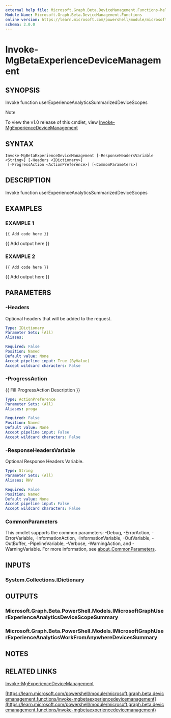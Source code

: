 ```yaml
---
external help file: Microsoft.Graph.Beta.DeviceManagement.Functions-help.xml
Module Name: Microsoft.Graph.Beta.DeviceManagement.Functions
online version: https://learn.microsoft.com/powershell/module/microsoft.graph.beta.devicemanagement.functions/invoke-mgbetaexperiencedevicemanagement
schema: 2.0.0
---
```


# Invoke-MgBetaExperienceDeviceManagement

## SYNOPSIS
Invoke function userExperienceAnalyticsSummarizedDeviceScopes

> [!NOTE]
> To view the v1.0 release of this cmdlet, view [Invoke-MgExperienceDeviceManagement](/powershell/module/Microsoft.Graph.DeviceManagement.Functions/Invoke-MgExperienceDeviceManagement?view=graph-powershell-1.0)

## SYNTAX

```
Invoke-MgBetaExperienceDeviceManagement [-ResponseHeadersVariable <String>] [-Headers <IDictionary>]
 [-ProgressAction <ActionPreference>] [<CommonParameters>]
```

## DESCRIPTION
Invoke function userExperienceAnalyticsSummarizedDeviceScopes

## EXAMPLES

### EXAMPLE 1
```
{{ Add code here }}
```

{{ Add output here }}

### EXAMPLE 2
```
{{ Add code here }}
```

{{ Add output here }}

## PARAMETERS

### -Headers
Optional headers that will be added to the request.

```yaml
Type: IDictionary
Parameter Sets: (All)
Aliases:

Required: False
Position: Named
Default value: None
Accept pipeline input: True (ByValue)
Accept wildcard characters: False
```

### -ProgressAction
{{ Fill ProgressAction Description }}

```yaml
Type: ActionPreference
Parameter Sets: (All)
Aliases: proga

Required: False
Position: Named
Default value: None
Accept pipeline input: False
Accept wildcard characters: False
```

### -ResponseHeadersVariable
Optional Response Headers Variable.

```yaml
Type: String
Parameter Sets: (All)
Aliases: RHV

Required: False
Position: Named
Default value: None
Accept pipeline input: False
Accept wildcard characters: False
```

### CommonParameters
This cmdlet supports the common parameters: -Debug, -ErrorAction, -ErrorVariable, -InformationAction, -InformationVariable, -OutVariable, -OutBuffer, -PipelineVariable, -Verbose, -WarningAction, and -WarningVariable. For more information, see [about_CommonParameters](http://go.microsoft.com/fwlink/?LinkID=113216).

## INPUTS

### System.Collections.IDictionary
## OUTPUTS

### Microsoft.Graph.Beta.PowerShell.Models.IMicrosoftGraphUserExperienceAnalyticsDeviceScopeSummary
### Microsoft.Graph.Beta.PowerShell.Models.IMicrosoftGraphUserExperienceAnalyticsWorkFromAnywhereDevicesSummary
## NOTES

## RELATED LINKS
[Invoke-MgExperienceDeviceManagement](/powershell/module/Microsoft.Graph.DeviceManagement.Functions/Invoke-MgExperienceDeviceManagement?view=graph-powershell-1.0)

[https://learn.microsoft.com/powershell/module/microsoft.graph.beta.devicemanagement.functions/invoke-mgbetaexperiencedevicemanagement](https://learn.microsoft.com/powershell/module/microsoft.graph.beta.devicemanagement.functions/invoke-mgbetaexperiencedevicemanagement)




